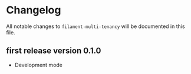 # Changelog

All notable changes to `filament-multi-tenancy` will be documented in this file.

## first release version 0.1.0

- Development mode
